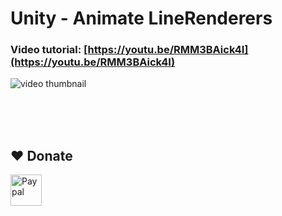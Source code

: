 # Unity - Animate LineRenderers
### Video tutorial: [https://youtu.be/RMM3BAick4I](https://youtu.be/RMM3BAick4I)
![video thumbnail](https://img.youtube.com/vi/RMM3BAick4I/0.jpg)

<br><br>
<br>
## ❤️ Donate  
<a href="https://paypal.me/hamzaherbou" title="https://paypal.me/hamzaherbou" target="_blank"><img align="left" height="50" src="https://www.mediafire.com/convkey/72dc/iz78ys7vtfsl957zg.jpg" alt="Paypal"></a>
